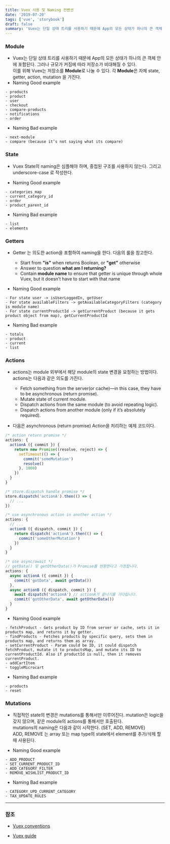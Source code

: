 ```yaml
---
title: Vuex 사용 및 Naming 컨벤션
date: '2019-07-20'
tags: ['vue', 'storybook']
draft: false
summary: 'Vuex는 단일 상태 트리를 사용하기 때문에 App의 모든 상태가 하나의 큰 객체 안에 포함된다. 그러나 규모가 커짐에 따라 저장소가 비대해질 수 있다. 이를 위해 Vuex는 저장소를 Module로 나눌 수 있다. 각 Module은 자체 state, getter, action, mutation 을 가진다.'
---
```


### Module

- Vuex는 단일 상태 트리를 사용하기 때문에 App의 모든 상태가 하나의 큰 객체 안에 포함된다. 그러나 규모가 커짐에 따라 저장소가 비대해질 수 있다.<br />
  이를 위해 Vuex는 저장소를 **Module**로 나눌 수 있다. 각 **Module**은 자체 state, getter, action, mutation 을 가진다.
- Naming Good example

```
- products
- product
- user
- checkout
- compare-products
- notifications
- order
```

- Naming Bad example

```
- next-module
- compare (because it’s not saying what its compare)
```

### State

- Vuex State의 naming은 심플해야 하며, 중첩된 구조를 사용하지 않는다. 그리고 underscore-case 로 작성한다.

- Naming Good example

```
- categories_map
- current_category_id
- order
- product_parent_id
```

- Naming Bad example

```
- list
- elements
```

### Getters

- Getter 는 의도한 action을 포함하여 naming을 한다. 다음의 룰을 참고한다.

  - Start from **"is"** when returns Boolean, or **"get"** otherwise
  - Answer to question **what am I returning?**
  - Contain **module name** to ensure that getter is unique through whole Vuex, but it doesn’t have to start with that name

- Naming Good example

```
- For state user -> isUserLoggedIn, getUser
- For state availableFilters -> getAvailableCategoryFilters (category is module name)
- For state currentProductId -> getCurrentProduct (because it gets product object from map), getCurrentProductId
```

- Naming Bad example

```
- totals
- product
- current
- list
```

### Actions

- actions는 module 외부에서 해당 module의 state 변경을 요청하는 방법이다. actions는 다음과 같은 의도를 가진다.

  - Fetch something from the server(or cache)—in this case, they have to be asynchronous (return promise).
  - Mutate state of current module.
  - Dispatch actions from the same module (to avoid repeating logic).
  - Dispatch actions from another module (only if it’s absolutely required).

- 다음은 asynchronous (return promise) Action을 처리하는 예제 코드이다.

```js
/* action return promise */
actions: {
  actionA ({ commit }) {
    return new Promise((resolve, reject) => {
      setTimeout(() => {
        commit('someMutation')
        resolve()
      }, 1000)
    })
  }
}

/* store.dispatch handle promise */
store.dispatch('actionA').then(() => {
  // ...
})

/* use asynchronous action in another action */
actions: {
  // ...
  actionB ({ dispatch, commit }) {
    return dispatch('actionA').then(() => {
      commit('someOtherMutation')
    })
  }
}

/* use async/await */
// getData() 및 getOtherData()가 Promise를 반환한다고 가정합니다.
actions: {
  async actionA ({ commit }) {
    commit('gotData', await getData())
  },
  async actionB ({ dispatch, commit }) {
    await dispatch('actionA') // actionA가 끝나기를 기다립니다.
    commit('gotOtherData', await getOtherData())
  }
}
```

- Naming Good example

```
- fetchProduct - Gets product by ID from server or cache, sets it in products map, and returns it by getter.
- findProducts - Fetches products by specific query, sets them in products map, and returns them as array.
- setCurrentProduct - Param could be ID, it could dispatch fetchProduct, mutate it to productsMap, and mutate its ID to currentProductId. Also if productId is null, then it removes currentProduct.
- addCartItem
- toggleMicrocart
```

- Naming Bad example

```
- products
- reset
```

### Mutations

- 직접적인 state의 변경은 mutations를 통해서만 이루어진다. mutation은 logic을 갖지 않으며, 같은 module의 actions를 통해서만 호출된다.<br />
  mutations의 naming은 다음과 같이 시작한다. (SET, ADD, REMOVE)<br />
  ADD, REMOVE 는 array 또는 map type의 state에서 element를 추가/삭제 할때 사용된다.

- Naming Good example

```
- ADD_PRODUCT
- SET_CURRENT_PRODUCT_ID
- ADD_CATEGORY_FILTER
- REMOVE_WISHLIST_PRODUCT_ID
```

- Naming Bad example

```
- CATEGORY_UPD_CURRENT_CATEGORY
- TAX_UPDATE_RULES
```

---

### 참조

- [Vuex conventions](https://docs.vuestorefront.io/guide/vuex/vuex-conventions.html#module)

- [Vuex guide](https://vuex.vuejs.org/kr)
